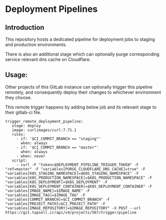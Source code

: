 # Deployment Pipelines

## Introduction
This repository hosts a dedicated pipeline for deployment jobs to staging and production environments.

There is also an additional stage which can optionally purge corresponding service relevant dns cache on Cloudflare.

## Usage:
Other projects of this GitLab instance can optionally trigger this pipeline remotely, and consequently deploy their changes to whichever environment they choose.


This remote trigger happens by adding below job and its relevant stage to their gitlab-ci file.


<pre>
<code>trigger_remote_deployment_pipeline:
   stage: deploy
   image: curlimages/curl:7.71.1
   rules:
     - if: '$CI_COMMIT_BRANCH == "staging"'
       when: always
     - if: '$CI_COMMIT_BRANCH == "master"'
       when: always
     - when: never
   script:
     - curl -F "token=$DEPLOYMENT_PIPELINE_TRIGGER_TOKEN" -F "ref=master" -F "variables[PURGE_CLOUDFLARE_DNS_CACHE]=true" -F "variables[K8S_STAGING_NAMESPACE]=$K8S_STAGING_NAMESPACE" -F "variables[K8S_PRODUCTION_NAMESPACE]=$K8S_PRODUCTION_NAMESPACE" -F "variables[K8S_DEPLOYMENT]=$K8S_DEPLOYMENT" -F "variables[K8S_DEPLOYMENT_CONTAINER]=$K8S_DEPLOYMENT_CONTAINER" -F "variables[IMAGE_NAME]=$IMAGE_NAME" -F "variables[IMAGE_TAG]=$IMAGE_TAG" -F "variables[COMMIT_BRANCH]=$CI_COMMIT_BRANCH" -F "variables[PROJECT_PATH]=$CI_PROJECT_PATH" -F "variables[IMAGE_REPOSITORY]=$IMAGE_REPOSITORY" -X POST --url https://git.tapsell.ir/api/v4/projects/567/trigger/pipeline</code>
</pre>



